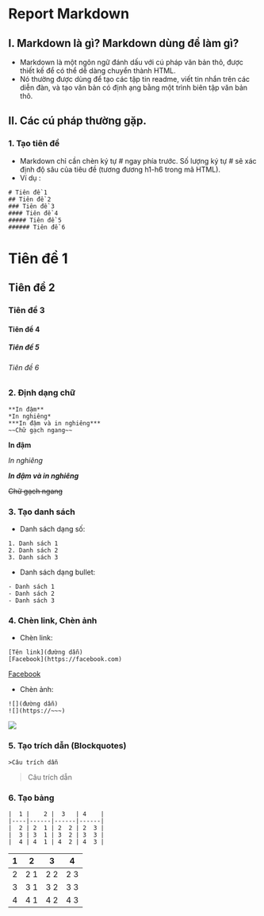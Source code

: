 # Report Markdown
## I. Markdown là gì? Markdown dùng để làm gì?
-  Markdown là một ngôn ngữ đánh dấu với cú pháp văn bản thô, được thiết kế để có thể dễ dàng chuyển thành HTML.
- Nó thường được dùng để tạo các tập tin readme, viết tin nhắn trên các diễn đàn, và tạo văn bản có định ạng bằng một trình biên tập văn bản thô.
## II. Các cú pháp thường gặp.
### 1. Tạo tiên đề
- Markdown chỉ cần chèn ký tự # ngay phía trước. Số lượng ký tự # sẽ xác định độ sâu của tiêu đề (tương đương h1-h6 trong mã HTML).
- Ví dụ :
```
# Tiên đề 1
## Tiên đề 2
### Tiên đề 3
#### Tiên đề 4
##### Tiên đề 5
###### Tiên đề 6
```
# Tiên đề 1
## Tiên đề 2
### Tiên đề 3
#### Tiên đề 4
##### Tiên đề 5
###### Tiên đề 6
### 2. Định dạng chữ
```
**In đậm**
*In nghiêng*
***In đậm và in nghiêng***
~~Chữ gạch ngang~~
```
**In đậm**

*In nghiêng*

***In đậm và in nghiêng***

~~Chữ gạch ngang~~
### 3. Tạo danh sách
- Danh sách dạng số:
```
1. Danh sách 1
2. Danh sách 2
3. Danh sách 3
```
- Danh sách dạng bullet:
```
- Danh sách 1
- Danh sách 2
- Danh sách 3
```
### 4. Chèn link, Chèn ảnh
- Chèn link:
```
[Tên link](đường dẫn)
[Facebook](https://facebook.com)
```
[Facebook](https://facebook.com)

- Chèn ảnh:
```
![](đường dẫn)
![](https://~~~)
```
![](https://zicxa.com/vi/hinh-anh/wp-content/uploads/2019/07/T%E1%BB%95ng-h%E1%BB%A3p-nh%E1%BB%AFng-b%E1%BB%A9c-%E1%BA%A3nh-h%C3%A0i-h%C6%B0%E1%BB%9Bc-nh%C3%ACn-l%C3%A0-c%C6%B0%E1%BB%9Di-ngay-27.jpg)
### 5. Tạo trích dẫn (Blockquotes)
```
>Câu trích dẫn
```
>Câu trích dẫn

### 6. Tạo bảng
```
|  1 |    2 |  3   | 4    |
|----|------|------|------|
|  2 | 2  1 | 2  2 | 2  3 |
|  3 | 3  1 | 3  2 | 3  3 |
|  4 | 4  1 | 4  2 | 4  3 |
```
|  1 |    2 |  3   | 4    |
|----|------|------|------|
|  2 | 2  1 | 2  2 | 2  3 |
|  3 | 3  1 | 3  2 | 3  3 |
|  4 | 4  1 | 4  2 | 4  3 |